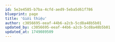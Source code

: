 ```yaml
---
id: 5e2e4585-b7ba-4cfd-aed9-5eba5d61f786
blueprint: page
title: 'Giới thiệu'
author: c3056695-eeaf-44b6-a2cb-5cd8a48b5b01
updated_by: c3056695-eeaf-44b6-a2cb-5cd8a48b5b01
updated_at: 1749089509
---
```

